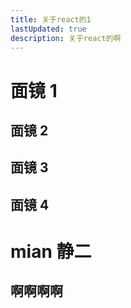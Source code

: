 ```yaml
---
title: 关于react的1
lastUpdated: true
description: 关于react的啊
---
```


# 面镜 1

## 面镜 2

## 面镜 3

## 面镜 4

# mian 静二

## 啊啊啊啊
